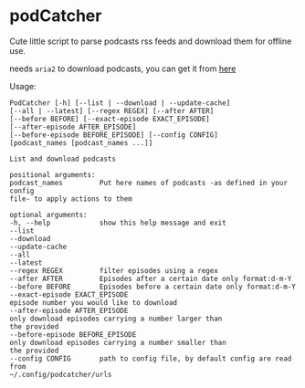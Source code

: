 # podCatcher
Cute little script to parse podcasts rss feeds and download them for offline use.

needs `aria2` to download podcasts, you can get it from [here](https://aria2.github.io/)

Usage: 
```
PodCatcher [-h] [--list | --download | --update-cache]
[--all | --latest] [--regex REGEX] [--after AFTER]
[--before BEFORE] [--exact-episode EXACT_EPISODE]
[--after-episode AFTER_EPISODE]
[--before-episode BEFORE_EPISODE] [--config CONFIG]
[podcast_names [podcast_names ...]]

List and download podcasts

positional arguments:
podcast_names         Put here names of podcasts -as defined in your config
file- to apply actions to them

optional arguments:
-h, --help            show this help message and exit
--list
--download
--update-cache
--all
--latest
--regex REGEX         filter episodes using a regex
--after AFTER         Episodes after a certain date only format:d-m-Y
--before BEFORE       Episodes before a certain date only format:d-m-Y
--exact-episode EXACT_EPISODE
episode number you would like to download
--after-episode AFTER_EPISODE
only download episodes carrying a number larger than
the provided
--before-episode BEFORE_EPISODE
only download episodes carrying a number smaller than
the provided
--config CONFIG       path to config file, by default config are read from
~/.config/podcatcher/urls
```
